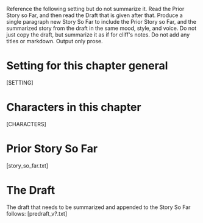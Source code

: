 Reference the following setting but do not summarize it.  Read the Prior Story so Far, and then read the Draft that is given after that.  Produce a single paragraph new Story So Far to include the Prior Story so Far, and the summarized story from the draft in the same mood, style, and voice.  Do not just copy the draft, but summarize it as if for cliff's notes. Do not add any titles or markdown. Output only prose.

# Setting for this chapter general 
[SETTING]

# Characters in this chapter
[CHARACTERS]

# Prior Story So Far
[story_so_far.txt]

# The Draft
The draft that needs to be summarized and appended to the Story So Far follows:
[predraft_v?.txt]

